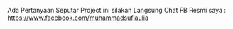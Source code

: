 Ada Pertanyaan Seputar Project ini silakan Langsung Chat FB Resmi saya : https://www.facebook.com/muhammadsufiaulia
